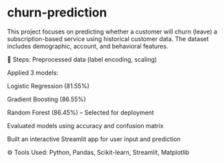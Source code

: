 # churn-prediction
This project focuses on predicting whether a customer will churn (leave) a subscription-based service using historical customer data. The dataset includes demographic, account, and behavioral features.

🔧 Steps:
Preprocessed data (label encoding, scaling)

Applied 3 models:

Logistic Regression (81.55%)

Gradient Boosting (86.55%)

Random Forest (86.45%) – Selected for deployment

Evaluated models using accuracy and confusion matrix

Built an interactive Streamlit app for user input and prediction

⚙️ Tools Used:
Python, Pandas, Scikit-learn, Streamlit, Matplotlib
